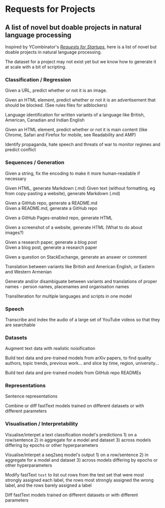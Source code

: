 # Requests for Projects
## A list of novel but doable projects in natural language processing

Inspired by YCombinator's [*Requests for Startups*](https://www.ycombinator.com/rfs/), here is a list of novel but doable projects in natural language processing.

The dataset for a project may not exist yet but we know how to generate it at scale with a bit of scripting.

### Classification / Regression
Given a URL, predict whether or not it is an image.

Given an HTML element, predict whether or not it is an advertisement that should be blocked.  (See rules files for adblockers)

Language identification for written variants of a language like British, American, Canadian and Indian English

Given an HTML element, predict whether or not it is main content (like Chrome, Safari and Firefox for mobile, see Readability and AMP)

Identify propaganda, hate speech and threats of war to monitor regimes and predict conflict


### Sequences / Generation

Given a string, fix the encoding to make it more human-readable if necessary

Given HTML, generate Markdown (.md)
Given text (without formatting, eg from copy-pasting a website), generate Markdown (.md)

Given a GitHub repo, generate a README.md  
Given a README.md, generate a GitHub repo

Given a GitHub Pages-enabled repo, generate HTML

Given a screenshot of a website, generate HTML (What to do about images?)

Given a research paper, generate a blog post  
Given a blog post, generate a research paper

Given a question on StackExchange, generate an answer or comment

Translation between variants like British and American English, or Eastern and Western Armenian

Generate and/or disambiguate between variants and translations of proper names - person names, placenames and organisation names

Transliteration for multiple languages and scripts in one model


### Speech

Transcribe and index the audio of a large set of YouTube videos so that they are searchable


### Datasets

Augment text data with realistic noisification 

Build text data and pre-trained models from arXiv papers, to find quality authors, topic trends, previous work... and slice by time, region, university... 

Build text data and pre-trained models from GitHub repo READMEs


### Representations

Sentence representations

Combine or diff fastText models trained on different datasets or with different parameters


### Visualisation / Interpretability

Visualise/interpet a text classification model's predictions 1) on a row/sentence 2) in aggregate for a model and dataset 3) across models differing by epochs or other hyperparameters

Visualise/interpet a seq2seq model's output 1) on a row/sentence 2) in aggregate for a model and dataset 3) across models differing by epochs or other hyperparameters

Modify fastText `test` to list out rows from the test set that were most strongly assigned each label, the rows most strongly assigned the wrong label, and the rows barely assigned a label

Diff fastText models trained on different datasets or with different parameters



